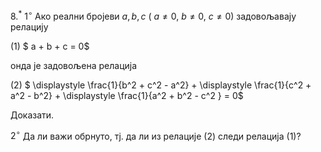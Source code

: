 
 $8.^*$ $1^{\circ}$ Ако реални бројеви $a,b,c$ ( $a \neq 0, \ b \neq 0, \ c \neq 0$) задовољавају релацију

$(1)$                           $ a + b + c = 0$

онда је задовољена релација

$(2)$  $ \displaystyle \frac{1}{b^2 + c^2 - a^2} + \displaystyle \frac{1}{c^2 + a^2 - b^2} + \displaystyle \frac{1}{a^2 + b^2 - c^2 } = 0$

Доказати.

$2^{\circ}$ Да ли важи обрнуто, тј. да ли из релације $(2)$ следи релација $(1)$?